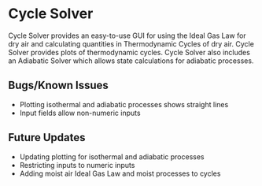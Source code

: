 # Cycle Solver

Cycle Solver provides an easy-to-use GUI for using the Ideal Gas Law for dry air and calculating quantities in Thermodynamic Cycles of dry air. Cycle Solver provides plots of thermodynamic cycles. Cycle Solver also includes an Adiabatic Solver which allows state calculations for adiabatic processes.

## Bugs/Known Issues
* Plotting isothermal and adiabatic processes shows straight lines
* Input fields allow non-numeric inputs

## Future Updates
* Updating plotting for isothermal and adiabatic processes
* Restricting inputs to numeric inputs
* Adding moist air Ideal Gas Law and moist processes to cycles
